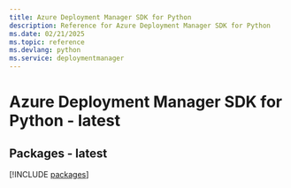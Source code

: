 ```yaml
---
title: Azure Deployment Manager SDK for Python
description: Reference for Azure Deployment Manager SDK for Python
ms.date: 02/21/2025
ms.topic: reference
ms.devlang: python
ms.service: deploymentmanager
---
```

# Azure Deployment Manager SDK for Python - latest
## Packages - latest
[!INCLUDE [packages](deployment-manager-index.md)]